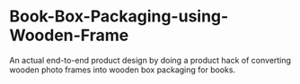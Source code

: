# Book-Box-Packaging-using-Wooden-Frame
An actual end-to-end product design by doing a product hack of converting wooden photo frames into wooden box packaging for books.
